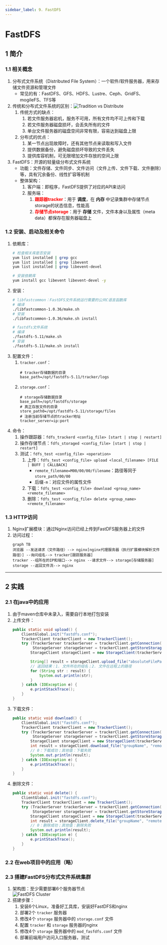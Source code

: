 ```yaml
---
sidebar_label: 9. FastDFS
---
```


# FastDFS

## 1 简介
### 1.1 相关概念
1. 分布式文件系统（Distributed File System）：一个软件/软件服务器，用来存储文件资源和管理文件
    - 常见的有：FastDFS、GFS、HDFS、Lustre、Ceph、GridFS、mogileFS、TFS等
2. 传统和分布式文件系统的区别：![Tradition vs Distribute](./img/9.1.1.tradition-vs-distribute.jpg)
    1. 传统方式的缺点：
        1. 若文件服务器宕机，服务不可用，所有文件均不可上传和下载
        2. 若文件服务器磁盘损坏，会丢失所有的文件
        3. 单台文件服务器的磁盘空间非常有限，容易达到磁盘上限
    2. 分布式的优点：
        1. 某一节点出现故障时，还有其他节点来读取和写入文件
        2. 提供数据备份，避免磁盘损坏导致的文件丢失
        3. 提供库容机制，可无限增加文件存放的空间上限
3. FastDFS：开源的轻量级分布式文件系统
    - 功能：文件存储、文件同步、文件访问（文件上传、文件下载、文件删除）等，具有冗余备份、线性扩容等机制
    - 整体架构：
        1. 客户端：即程序，FastDFS提供了对应的API来访问
        2. 服务端：
            1. **<font color="red">跟踪器tracker</font>**：用于 **调度**，在 **内存** 中记录集群中存储节点storage的状态信息，性能高
            2. **<font color="red">存储节点storage</font>**：用于 **存储** 文件，文件本身以及属性（meta data）都保存在服务器磁盘上

### 1.2 安装、启动及相关命令
1. 依赖库：
    ```bash showLineNumbers
    # 检查相关库是否安装
    yum list installed | grep gcc
    yum list installed | grep libevent
    yum list installed | grep libevent-devel

    # 安装依赖库
    yum install gcc libevent libevent-devel -y
    ```
2. 安装：
    ```bash showLineNumbers
    # libfastcommon：FastDFS文件系统运行需要的公共C语言函数库
    # 编译
    ./libfastcommon-1.0.36/make.sh
    # 安装
    ./libfastcommon-1.0.36/make.sh install

    # fastdfs文件系统
    # 编译
    ./fastdfs-5.11/make.sh
    # 安装
    ./fastdfs-5.11/make.sh install
    ```
3. 配置文件：
    1. `tracker.conf`：
        ```properties showLineNumbers
        # tracker存储数据的目录
        base_path=/opt/fastdfs-5.11/tracker/logs
        ```
    2. `storage.conf`：
        ```properties showLineNumbers
        # storage存储数据目录
        base_path=/opt/fastdfs/storage
        # 真正存放文件的目录
        store_path0=/opt/fastdfs-5.11/storage/files
        # 注册当前存储节点的tracker地址
        tracker_server=ip:port
        ```
4. 命令：
    1. 操作跟踪器：`fdfs_trackerd <config_file> [start | stop | restart]`
    2. 操作存储节点：`fdfs_storaged <config_file> [start | stop | restart]`
    3. 测试：`fdfs_test <config_file> <operation>`
        1. 上传：`fdfs_test <config_file> upload <local_filename> [FILE | BUFF | CALLBACK]`
            - `remote_filename=M00/00/00/filename`：路径等同于 `store_path/00/00`
            - 后缀`-m`：对应文件的属性文件
        2. 下载：`fdfs_test <config_file> download <group_name> <remote_filename>`
        3. 删除：`fdfs_test <config_file> delete <group_name> <remote_filename>`

### 1.3 HTTP访问
1. Nginx扩展模块：通过Nginx访问已经上传到FastDFS服务器上的文件
2. 访问过程：
    ```mermaid
    graph TB
    浏览器 --发送请求（文件路径）--> nginx[nginx代理服务器（执行扩展模块解析文件路径）] --询问组名--> tracker[跟踪服务器]
    tracker --组所在的IP和端口--> nginx --请求文件--> storage[存储服务器]
    storage --返回文件流--> nginx
    ```

---

## 2 实践
### 2.1 在java中的应用
1. 由于maven仓库中未录入，需要自行本地打包安装
2. 上传文件：
    ```java showLineNumbers
    public static void upload() {
        ClientGlobal.init("fastdfs.conf");
        TrackerClient trackerClient = new TrackerClient();
        try (TrackerServer trackerServer = trackerClient.getConnection();
             StorageServer storageServer = trackerClient.getStoreStorage(trackerServer);) {
            StorageClient storageClient = new StorageClient(trackerServer, storageServer);

            String[] result = storageClient.upload_file("absoluteFilePath", "fileExtensionName", "fileAttributes");
            // 返回结果：1. 文件所在的组名；2. 文件在远程上的路径
            for (String str : result) {
                System.out.println(str);
            }
        } catch (IOException e) {
            e.printStackTrace();
        }
    }
    ```
3. 下载文件：
    ```java showLineNumbers
    public static void download() {
        ClientGlobal.init("fastdfs.conf");
        TrackerClient trackerClient = new TrackerClient();
        try (TrackerServer trackerServer = trackerClient.getConnection();
             StorageServer storageServer = trackerClient.getStoreStorage(trackerServer);) {
            StorageClient storageClient = new StorageClient(trackerServer, storageServer);
            int result = storageClient.download_file("groupName", "remoteFileName", "localFileName");
            // 0：下载成功；其他值：下载失败
            System.out.println(result);
        } catch (IOException e) {
            e.printStackTrace();
        }
    }
    ```
4. 删除文件：
    ```java showLineNumbers
    public static void delete() {
        ClientGlobal.init("fastdfs.conf");
        TrackerClient trackerClient = new TrackerClient();
        try (TrackerServer trackerServer = trackerClient.getConnection();
             StorageServer storageServer = trackerClient.getStoreStorage(trackerServer);) {
            StorageClient storageClient = new StorageClient(trackerServer, storageServer);
            int result = storageClient.delete_file("groupName", "remoteFileName");
            // 0：删除成功；其他值：删除失败
            System.out.println(result);
        } catch (IOException e) {
            e.printStackTrace();
        }
    }
    ```

### 2.2 在web项目中的应用（略）

### 2.3 搭建FastDFS分布式文件系统集群
1. 架构图：至少需要部署6个服务器节点  
    ![FastDFS Cluster](./img/9.2.1.fastdfs-cluster.jpg)
2. 搭建步骤：
    1. 安装6个Linux，准备好工具库，安装好FastDFS和nginx
    2. 部署2个 `tracker` 服务器
    3. 修改4个 `storage` 服务器中的 `storage.conf` 文件
    4. 配置 `tracker` 和 `storage` 服务器的nginx
    5. 修改4个 `storage` 服务器中的 `mod_fasfdfs.conf` 文件
    6. 部署前端用户访问入口服务器，测试